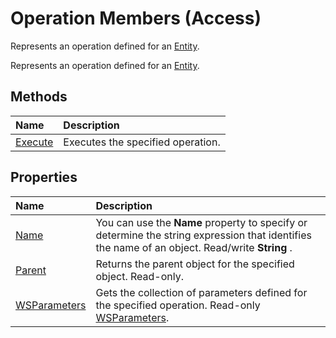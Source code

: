 
# Operation Members (Access)
Represents an operation defined for an [Entity](fbce3ef6-bca4-92c6-c191-fd89ad33e888.md).

Represents an operation defined for an [Entity](fbce3ef6-bca4-92c6-c191-fd89ad33e888.md).


## Methods



|**Name**|**Description**|
|:-----|:-----|
|[Execute](d8663d82-609f-3b6f-8d42-6f9aab7fff7c.md)|Executes the specified operation.|

## Properties



|**Name**|**Description**|
|:-----|:-----|
|[Name](e063d3d1-35dc-87eb-8c87-2ed21228f8e2.md)|You can use the  **Name** property to specify or determine the string expression that identifies the name of an object. Read/write **String** .|
|[Parent](222011e8-fb6d-6303-a972-e362908fc537.md)|Returns the parent object for the specified object. Read-only.|
|[WSParameters](aa8a8164-d13f-a5c5-5f19-2aea0d76069d.md)|Gets the collection of parameters defined for the specified operation. Read-only [WSParameters](2305995f-d54c-417d-59c5-98eabe7f7bae.md).|

